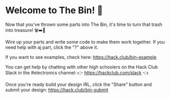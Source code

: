 # Welcome to The Bin! 🦝

Now that you've thrown some parts into The Bin, it's time to turn that trash into treasure! 🗑️➡️💎

Wire up your parts and write some code to make them work together. If you need
help with aj part, click the "?" above it.

If you want to see examples, check here:
https://hack.club/bin-example

You can get help by chatting with other high schoolers on the Hack Club Slack in
the #electronics channel:
👉 https://hackclub.com/slack 👈

Once you're ready build your design IRL, click the "Share" button and submit
your design:
https://hack.club/bin-submit
    